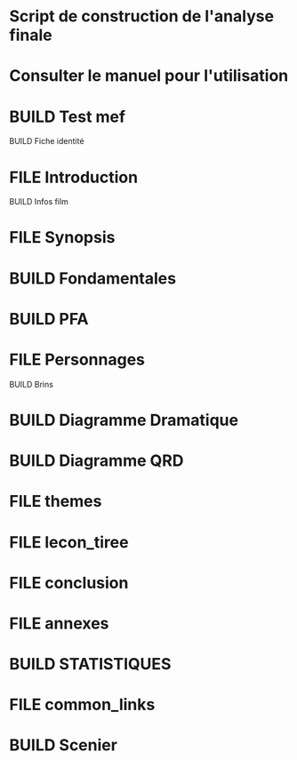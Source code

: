 # Script de construction de l'analyse finale
# Consulter le manuel pour l'utilisation
# BUILD Test mef
BUILD Fiche identité
# FILE Introduction
BUILD Infos film
# FILE Synopsis
# BUILD Fondamentales
# BUILD PFA
# FILE Personnages
BUILD Brins
# BUILD Diagramme Dramatique
# BUILD Diagramme QRD
# FILE themes
# FILE lecon_tiree
# FILE conclusion
# FILE annexes
# BUILD STATISTIQUES
# FILE common_links
# BUILD Scenier
